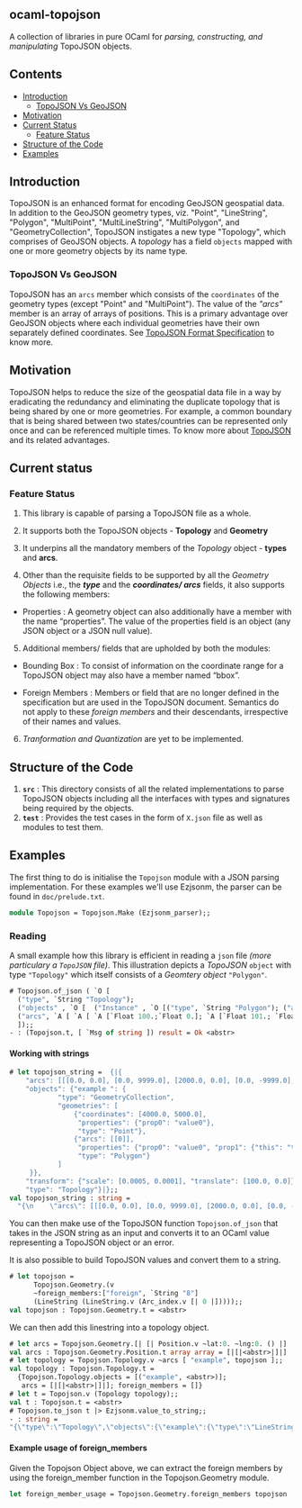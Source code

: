 ocaml-topojson
--------------

A collection of libraries in pure OCaml for _parsing, constructing, and manipulating_ TopoJSON objects.

## Contents

* [Introduction](#introduction)
  * [TopoJSON Vs GeoJSON](#topojson-vs-geojson)
* [Motivation](#motivation)
* [Current Status](#current-status)
  * [Feature Status](#feature-status)
* [Structure of the Code](#structure-of-the-code)
* [Examples](#examples)


## Introduction
TopoJSON is an enhanced format for encoding GeoJSON geospatial data. In addition to the GeoJSON geometry types, viz. "Point", "LineString", "Polygon", "MultiPoint", "MultiLineString", "MultiPolygon", and "GeometryCollection", TopoJSON instigates a new type "Topology", which comprises of GeoJSON objects. A _topology_ has a field `objects` mapped with one or more geometry objects by its name type.

### TopoJSON Vs GeoJSON
TopoJSON has an `arcs` member which consists of the `coordinates` of the geometry types (except "Point" and "MultiPoint"). The value of the _"arcs"_ member is an array of arrays of positions. This is a primary advantage over GeoJSON objects where each individual geometries have their own separately defined coordinates.
See [TopoJSON Format Specification](https://github.com/topojson/topojson-specification) to know more.


## Motivation
TopoJSON helps to reduce the size of the geospatial data file in a way by eradicating the redundancy and eliminating the duplicate topology that is being shared by one or more geometries. For example, a common boundary that is being shared between two states/countries can be represented only once and can be referenced multiple times.
To know more about [TopoJSON](https://github.com/topojson/topojson) and its related advantages.

## Current status

### Feature Status
1. This library is capable of parsing a TopoJSON file as a whole.

2. It supports both the TopoJSON objects - **Topology** and **Geometry**

3. It underpins all the mandatory members of the *Topology* object - **types** and **arcs**.

4. Other than the requisite fields to be supported by all the  *Geometry Objects* i.e., the ***type*** and the ***coordinates/ arcs*** fields, it also supports the following members:
  - Properties : A geometry object can also additionally have a member with the name “properties”. The value of the properties field is an object (any JSON object or a JSON null value).

5. Additional members/ fields that are upholded by both the modules:
  - Bounding Box : To consist of information on the coordinate range for a  TopoJSON object may also have a member named “bbox”.

  - Foreign Members : Members or field that are no longer defined in the specification but are used in the TopoJSON document. Semantics do not apply to these *foreign members* and their descendants, irrespective of their names and values.


6. *Tranformation and Quantization* are yet to be implemented.

## Structure of the Code
1. **`src`** : This directory consists of all the related implementations to parse TopoJSON objects including all the interfaces with types and signatures being required by the objects.
2. **`test`** : Provides the test cases in the form of ```X.json``` file as well as modules to test them.

## Examples

The first thing to do is initialise the `Topojson` module with a JSON parsing implementation. For these examples we'll use Ezjsonm, the parser can be found in `doc/prelude.txt`.

```ocaml
module Topojson = Topojson.Make (Ezjsonm_parser);;
```

### Reading
A small example how this library is efficient in reading a `json` file _(more particulary a `TopoJSON` file)_. This illustration depicts a *TopoJSON* `object` with type `"Topology"` which itself consists of a *Geomtery object* `"Polygon"`.

```ocaml
# Topojson.of_json ( `O [
  ("type", `String "Topology");
  ("objects" , `O [  ("Instance" , `O [("type", `String "Polygon"); ("arcs", `A [ `A [`Float 0.]]) ]) ])  ;
  ("arcs", `A [ `A [ `A [`Float 100.;`Float 0.]; `A [`Float 101.; `Float 0.]; `A [`Float 101.; `Float 1.]; `A [`Float 100.; `Float 1.]; `A [`Float 100.; `Float 0.]]] );
  ]);;
- : (Topojson.t, [ `Msg of string ]) result = Ok <abstr>
```
#### Working with strings

```ocaml
# let topojson_string =  {|{
    "arcs": [[[0.0, 0.0], [0.0, 9999.0], [2000.0, 0.0], [0.0, -9999.0], [-2000.0, 0.0]]],
    "objects": {"example ": {
            "type": "GeometryCollection",
            "geometries": [
                {"coordinates": [4000.0, 5000.0],
                 "properties": {"prop0": "value0"},
                 "type": "Point"},
                {"arcs": [[0]],
                 "properties": {"prop0": "value0", "prop1": {"this": "that"}},
                 "type": "Polygon"}
            ]
     }},
    "transform": {"scale": [0.0005, 0.0001], "translate": [100.0, 0.0]},
    "type": "Topology"}|};;
val topojson_string : string =
  "{\n    \"arcs\": [[[0.0, 0.0], [0.0, 9999.0], [2000.0, 0.0], [0.0, -9999.0], [-2000.0, 0.0]]],\n    \"objects\": {\"example \": {\n            \"type\": \"GeometryCollection\",\n            \"geometries\": [\n                {\"coordinates\": [4000.0, 5000.0],\n                 \"properties\": {\"prop0\": \"value0\"},\n     "... (* string length 595; truncated *)
```

You can then make use of the TopoJSON function `Topojson.of_json` that takes in the JSON string as an input and converts it to an OCaml value representing a TopoJSON object or an error.

It is also possible to build TopoJSON values and convert them to a string.

```ocaml
# let topojson =
      Topojson.Geometry.(v
      ~foreign_members:["foreign", `String "8"]
      (LineString (LineString.v (Arc_index.v [| 0 |]))));;
val topojson : Topojson.Geometry.t = <abstr>
```

We can then add this linestring into a topology object.

```ocaml
# let arcs = Topojson.Geometry.[| [| Position.v ~lat:0. ~lng:0. () |] |];;
val arcs : Topojson.Geometry.Position.t array array = [|[|<abstr>|]|]
# let topology = Topojson.Topology.v ~arcs [ "example", topojson ];;
val topology : Topojson.Topology.t =
  {Topojson.Topology.objects = [("example", <abstr>)];
   arcs = [|[|<abstr>|]|]; foreign_members = []}
# let t = Topojson.v (Topology topology);;
val t : Topojson.t = <abstr>
# Topojson.to_json t |> Ezjsonm.value_to_string;;
- : string =
"{\"type\":\"Topology\",\"objects\":{\"example\":{\"type\":\"LineString\",\"arcs\":[0],\"foreign\":\"8\"}},\"arcs\":[[[0,0]]]}"
```

#### Example usage of foreign_members

Given the Topojson Object above, we can extract the foreign members by using the foreign_member function in the Topojson.Geometry module.

```ocaml
let foreign_member_usage = Topojson.Geometry.foreign_members topojson
```
